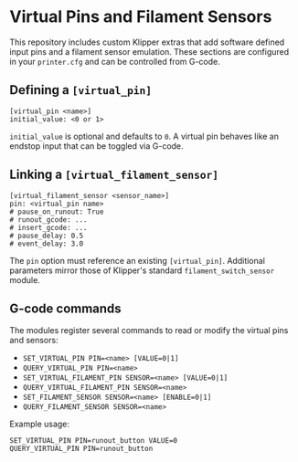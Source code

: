 # Virtual Pins and Filament Sensors

This repository includes custom Klipper extras that add software defined input pins and a filament sensor emulation. These sections are configured in your `printer.cfg` and can be controlled from G-code.

## Defining a `[virtual_pin]`

```
[virtual_pin <name>]
initial_value: <0 or 1>
```

`initial_value` is optional and defaults to `0`.  A virtual pin behaves like an endstop input that can be toggled via G-code.

## Linking a `[virtual_filament_sensor]`

```
[virtual_filament_sensor <sensor_name>]
pin: <virtual_pin name>
# pause_on_runout: True
# runout_gcode: ...
# insert_gcode: ...
# pause_delay: 0.5
# event_delay: 3.0
```

The `pin` option must reference an existing `[virtual_pin]`.  Additional parameters mirror those of Klipper's standard `filament_switch_sensor` module.

## G-code commands

The modules register several commands to read or modify the virtual pins and sensors:

- `SET_VIRTUAL_PIN PIN=<name> [VALUE=0|1]`
- `QUERY_VIRTUAL_PIN PIN=<name>`
- `SET_VIRTUAL_FILAMENT_PIN SENSOR=<name> [VALUE=0|1]`
- `QUERY_VIRTUAL_FILAMENT_PIN SENSOR=<name>`
- `SET_FILAMENT_SENSOR SENSOR=<name> [ENABLE=0|1]`
- `QUERY_FILAMENT_SENSOR SENSOR=<name>`

Example usage:

```
SET_VIRTUAL_PIN PIN=runout_button VALUE=0
QUERY_VIRTUAL_PIN PIN=runout_button
```
